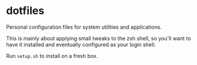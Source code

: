 # dotfiles

Personal configuration files for system utilities and applications.

This is mainly about applying small tweaks to the zsh shell, so you'll want to have it installed and eventually configured as your login shell.

Run `setup.sh` to install on a fresh box.
